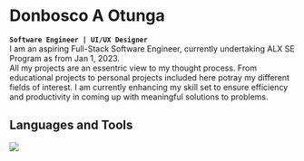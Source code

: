 # Donbosco A Otunga  
**`Software Engineer | UI/UX Designer`**    
I am an aspiring Full-Stack Software Engineer, currently undertaking ALX SE Program as from Jan 1, 2023.  
    All my projects are an essentric view to my thought process. From educational projects to personal projects included here potray my different fields of interest. I am currently enhancing my skill set to ensure efficiency and productivity in coming up with meaningful solutions to problems.
## Languages and Tools
<p align="left">
    <img src="https://skillicons.dev/icons?i=html,css,js,py,bash,c,ai,ps,xd,git,linux" />
</p>
<!--![Don's GitHub stats](https://github-readme-stats.vercel.app/api?username=dbao-don&show_icons=true&theme=merko)-->
<!--
**dbao-don/dbao-don** is a ✨ _special_ ✨ repository because its `README.md` (this file) appears on your GitHub profile.

Here are some ideas to get you started:

- 🔭 I’m currently working on ...
- 🌱 I’m currently learning ...
- 👯 I’m looking to collaborate on ...
- 🤔 I’m looking for help with ...
- 💬 Ask me about ...
- 📫 How to reach me: ...
- 😄 Pronouns: ...
- ⚡ Fun fact: ...
-->
